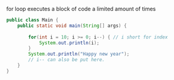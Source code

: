 for loop executes a block of code a limited amount of times
```Java
public class Main {
	public static void main(String[] args) {
		
		for(int i = 10; i >= 0; i--) { // i short for index
			System.out.println(i);
		}
		System.out.println("Happy new year");
        // i-- can also be put here.
	}
}
```
